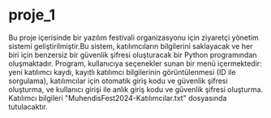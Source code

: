 # proje_1
Bu proje içerisinde bir yazılım festivali organizasyonu için ziyaretçi yönetim sistemi geliştirilmiştir.Bu sistem,
katılımcıların bilgilerini saklayacak ve her biri için benzersiz bir güvenlik şifresi oluşturacak bir Python programından oluşmaktadır. Program, kullanıcıya seçenekler sunan bir menü içermektedir: yeni katılımcı kaydı, kayıtlı katılımcı bilgilerinin görüntülenmesi (ID ile sorgulama), katılımcılar için otomatik giriş kodu ve güvenlik şifresi oluşturma, ve kullanıcı girişi ile anlık giriş kodu ve güvenlik şifresi oluşturma. Katılımcı bilgileri "MuhendisFest2024-Katılımcılar.txt" dosyasında tutulacaktır.

